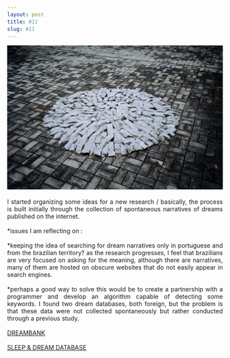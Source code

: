 ```yaml
---
layout: post
title: #11
slug: #11
---
```


<p class="description" style="text-align: justify;">
<img src="/assets/danilo-luna-earlyworks-01.jpg" />
  <br>
  <br>
I started organizing some ideas for a new research / basically, the process is built initially through the collection of spontaneous narratives of dreams published on the internet.
  <br>
  <br>
*issues I am reflecting on :
 <br>
  <br>
*keeping the idea of searching for dream narratives only in portuguese and from the brazilian territory? as the research progresses, I feel that brazilians are very focused on asking for the meaning, although there are narratives, many of them are hosted on obscure websites that do not easily appear in search engines.
 <br>
  <br>
*perhaps a good way to solve this would be to create a partnership with a programmer and develop an algorithm capable of detecting some keywords. I found two dream databases, both foreign, but the problem is that these data were not collected spontaneously but rather conducted through a previous study.
 <br>
  <br>
<a href="https://dreambank.net/">DREAMBANK</a>
  <br>
 <br>
<a href="https://sleepanddreamdatabase.org/">SLEEP & DREAM DATABASE</a>
  
